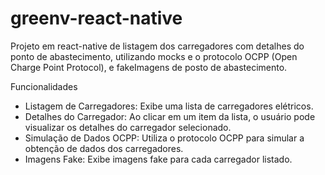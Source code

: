 # greenv-react-native

Projeto em react-native de listagem dos carregadores com detalhes do ponto de abastecimento, utilizando mocks e o protocolo OCPP (Open Charge Point Protocol), e fakeImagens de posto de abastecimento. 

Funcionalidades
- Listagem de Carregadores: Exibe uma lista de carregadores elétricos.
- Detalhes do Carregador: Ao clicar em um item da lista, o usuário pode visualizar os detalhes do carregador selecionado.
- Simulação de Dados OCPP: Utiliza o protocolo OCPP para simular a obtenção de dados dos carregadores.
- Imagens Fake: Exibe imagens fake para cada carregador listado.
